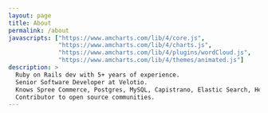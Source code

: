 ```yaml
---
layout: page
title: About
permalink: /about
javascripts: ["https://www.amcharts.com/lib/4/core.js",
              "https://www.amcharts.com/lib/4/charts.js",
              "https://www.amcharts.com/lib/4/plugins/wordCloud.js",
              "https://www.amcharts.com/lib/4/themes/animated.js"]
description: >
  Ruby on Rails dev with 5+ years of experience.
  Senior Software Developer at Velotio.
  Knows Spree Commerce, Postgres, MySQL, Capistrano, Elastic Search, Heroku, SendGrid, AWS, Azure and more.
  Contributor to open source communities.
---
```


<div id="chart-container" style="height: 600px; width:100%;" >

<script>
am4core.ready(function() {

// Themes begin
am4core.useTheme(am4themes_animated);
// Themes end

var chart = am4core.create("chart-container", am4plugins_wordCloud.WordCloud);
chart.fontFamily = "Courier New";
var series = chart.series.push(new am4plugins_wordCloud.WordCloudSeries());
series.randomness = 0.1;
series.rotationThreshold = 0.5;

series.data = [
  { "tag": "Ruby", "rating": "100" },
  { "tag": "Rails", "rating": "95" },
  { "tag": "Python", "rating": "40" },
  { "tag": "node", "rating": "42" },
  { "tag": "botkit", "rating": "55" },
  { "tag": "heroku", "rating": "88" },
  { "tag": "git", "rating": "91" },
  { "tag": "GitHub", "rating": "60" },
  { "tag": "AWS", "rating": "59" },
  { "tag": "LUIS", "rating": "39" },
  { "tag": "jQuery", "rating": "49" },
  { "tag": "JavaScript", "rating": "52" },
  { "tag": "Bootstrap", "rating": "63" },
  { "tag": "coffeeScript", "rating": "73" },
  { "tag": "Travis CI", "rating": "83" },
  { "tag": ".", "rating": "1" },
];

series.dataFields.word = "tag";
series.dataFields.value = "rating";

series.heatRules.push({
 "target": series.labels.template,
 "property": "fill",
 "min": am4core.color("#00ff00"),
 "max": am4core.color("#FF33FF"),
 "dataField": "value"
});

// series.labels.template.url = "https://stackoverflow.com/questions/tagged/{word}";
// series.labels.template.urlTarget = "_blank";
// series.labels.template.tooltipText = "{word}: {value}";

// var hoverState = series.labels.template.states.create("hover");
// hoverState.properties.fill = am4core.color("#FF0000");

// var subtitle = chart.titles.create();
// subtitle.text = "(click to open)";

// var title = chart.titles.create();
// title.text = "Most Popular Tags @ StackOverflow";
// title.fontSize = 20;
// title.fontWeight = "800";

}); // end am4core.ready()

</script>
</div>
<!--
<h3>
<strong>Deepak Mahakale</strong> is a <strong>Ruby on Rails Developer</strong> with <strong>5</strong> years of experience. He is currently working as a Senior Software Engineer in <strong>Velotio Technologies</strong>.</h3>
<h3>Deepak has previously worked with Webonise Lab, Pune for around 3 and a half year. </h3>
<h3>Deepak also knows about JavaScript, Bootstrap, HTML, HAML, Git, GitHub, Heroku, Spree Commerce, PostgreSQL, MySQL and Linux.
</h3>
<h3>
Deepak is continuously contributing to open source communities. He is an active user on <strong>Stack Overflow</strong> with a reputation of more than <strong>17k</strong>. He has also contributed to Spree which is one of the most popularly used e-commerce platforms.
</h3>
<h3>
Deepak also won an internal company round of Code Gladiators 2015 organized by Techgig and has been awarded by certificate and a trophy.
</h3>
<h3>
Check Deepak Mahakale's developer story on Stack Overflow - http://stackoverflow.com/story/deepakmahakale
</h3>
<h3>
Follow Deepak Mahakale on Github - https://github.com/deepakmahakale
<h3>
-->

